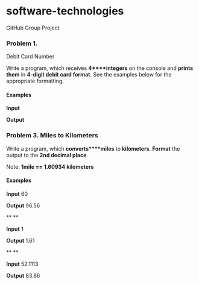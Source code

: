 # software-technologies
GitHub Group Project

### Problem 1.              
Debit Card Number

Write a program, which receives **4****integers** on the
console and **prints them** in **4-digit debit card format**. See the
examples below for the appropriate formatting.

#### Examples

 

**Input**

 

**Output**

### Problem 3. Miles to Kilometers

Write a program, which **converts****miles** to **kilometers**. **Format** the output to the **2nd decimal place**.

Note: **1mile == 1.60934 kilometers**

#### Examples

**Input**
60
 

**Output**
96.56
 

** **

 

**Input**
1
 

**Output**
1.61
 

** **

 

**Input**
52.1113
 

**Output**
83.86